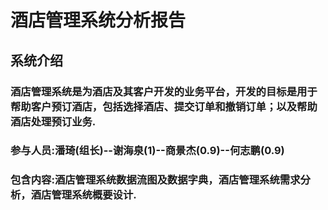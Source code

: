 # 酒店管理系统分析报告
## 系统介绍
### 酒店管理系统是为酒店及其客户开发的业务平台，开发的目标是用于帮助客户预订酒店，包括选择酒店、提交订单和撤销订单；以及帮助酒店处理预订业务.
### 参与人员:潘琦(组长)--谢海泉(1)--商景杰(0.9)--何志鹏(0.9)
### 包含内容:酒店管理系统数据流图及数据字典，酒店管理系统需求分析，酒店管理系统概要设计.
